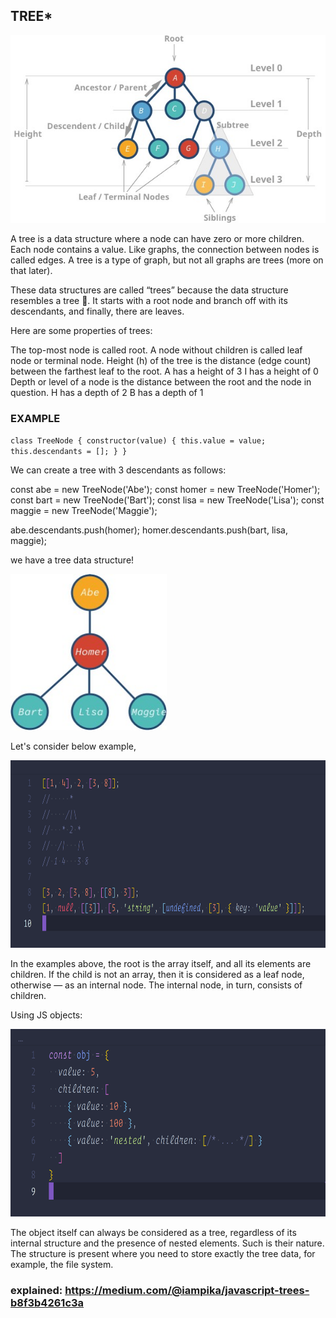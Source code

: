 ## TREE*
<img src="/images/tree.jpg" width=550 height=300 />



A tree is a data structure where a node can have zero or more children. Each node contains a value. Like graphs, the connection between nodes is called edges. A tree is a type of graph, but not all graphs are trees (more on that later).

These data structures are called “trees” because the data structure resembles a tree 🌳. It starts with a root node and branch off with its descendants, and finally, there are leaves.

Here are some properties of trees:

The top-most node is called root.
A node without children is called leaf node or terminal node.
Height (h) of the tree is the distance (edge count) between the farthest leaf to the root.
    A has a height of 3
    I has a height of 0
Depth or level of a node is the distance between the root and the node in question.
    H has a depth of 2
    B has a depth of 1


### EXAMPLE
`class TreeNode {
  constructor(value) {
    this.value = value;
    this.descendants = [];
  }
}`

We can create a tree with 3 descendants as follows:


const abe = new TreeNode('Abe'); 
const homer = new TreeNode('Homer'); 
const bart = new TreeNode('Bart'); 
const lisa = new TreeNode('Lisa'); 
const maggie = new TreeNode('Maggie');

abe.descendants.push(homer); 
homer.descendants.push(bart, lisa, maggie);

we have a tree data structure!

<img src="/images/tree-example.jpg" width=250 height=250 />

Let's consider below example,

<img src="/images/tree-array.png" width=750 height=300 />

In the examples above, the root is the array itself, and all its elements are children. If the child is not an array, then it is considered as a leaf node, otherwise — as an internal node. The internal node, in turn, consists of children.

Using JS objects:

<img src="/images/tree-object.png" width=750 height=300 />

The object itself can always be considered as a tree, regardless of its internal structure and the presence of nested elements. Such is their nature. The structure is present where you need to store exactly the tree data, for example, the file system.


### explained:  https://medium.com/@iampika/javascript-trees-b8f3b4261c3a  